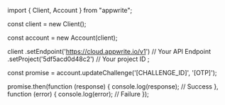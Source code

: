 import { Client,  Account } from "appwrite";

const client = new Client();

const account = new Account(client);

client
    .setEndpoint('https://cloud.appwrite.io/v1') // Your API Endpoint
    .setProject('5df5acd0d48c2') // Your project ID
;

const promise = account.updateChallenge('[CHALLENGE_ID]', '[OTP]');

promise.then(function (response) {
    console.log(response); // Success
}, function (error) {
    console.log(error); // Failure
});